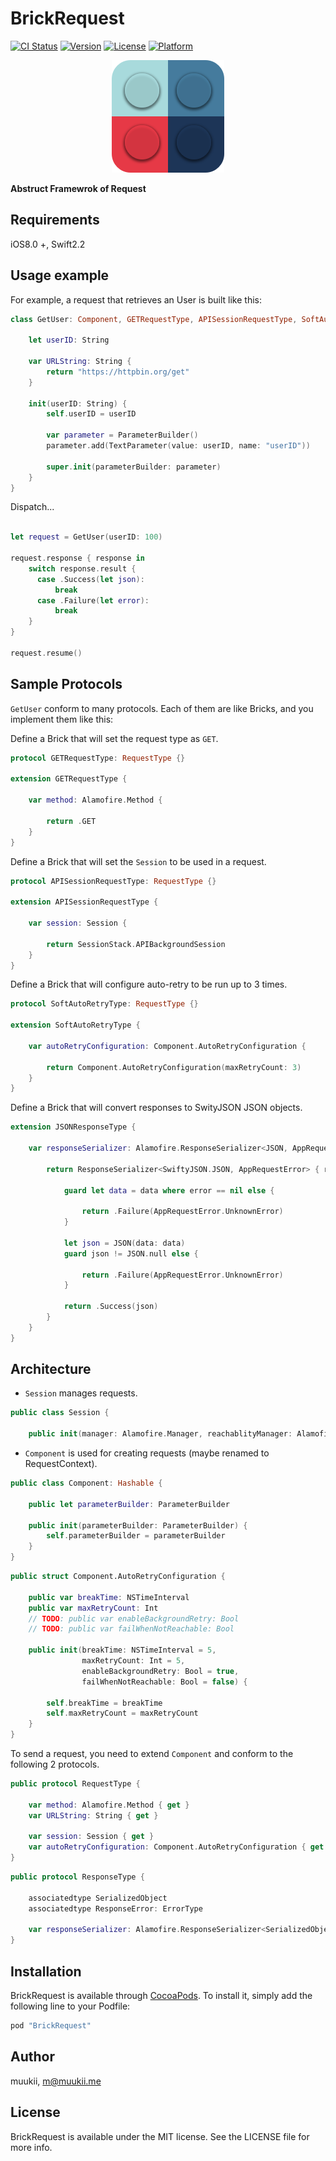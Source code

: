 # BrickRequest
[![CI Status](http://img.shields.io/travis/muukii/BrickRequest.svg?style=flat)](https://travis-ci.org/muukii/BrickRequest) [![Version](https://img.shields.io/cocoapods/v/BrickRequest.svg?style=flat)](http://cocoapods.org/pods/BrickRequest) [![License](https://img.shields.io/cocoapods/l/BrickRequest.svg?style=flat)](http://cocoapods.org/pods/BrickRequest) [![Platform](https://img.shields.io/cocoapods/p/BrickRequest.svg?style=flat)](http://cocoapods.org/pods/BrickRequest)
<center>
<img src="icon.png">
</center>


**Abstruct Framewrok of Request**

## Requirements
iOS8.0 +, Swift2.2

## Usage example
For example, a request that retrieves an User is built like this:

```swift
class GetUser: Component, GETRequestType, APISessionRequestType, SoftAutoRetryType, JSONResponseType {

    let userID: String

    var URLString: String {
        return "https://httpbin.org/get"
    }

    init(userID: String) {
        self.userID = userID        

        var parameter = ParameterBuilder()
        parameter.add(TextParameter(value: userID, name: "userID"))

        super.init(parameterBuilder: parameter)
    }
}
```

Dispatch...

```swift

let request = GetUser(userID: 100)

request.response { response in
    switch response.result {
      case .Success(let json):
          break
      case .Failure(let error):
          break
    }  
}

request.resume()
```

## Sample Protocols

`GetUser` conform to many protocols. Each of them are like Bricks, and you implement them like this:

Define a Brick that will set the request type as `GET`.

```swift
protocol GETRequestType: RequestType {}

extension GETRequestType {

    var method: Alamofire.Method {

        return .GET
    }
}
```

Define a Brick that will set the `Session` to be used in a request.

```swift
protocol APISessionRequestType: RequestType {}

extension APISessionRequestType {

    var session: Session {

        return SessionStack.APIBackgroundSession
    }
}
```

Define a Brick that will configure auto-retry to be run up to 3 times.

```swift
protocol SoftAutoRetryType: RequestType {}

extension SoftAutoRetryType {

    var autoRetryConfiguration: Component.AutoRetryConfiguration {

        return Component.AutoRetryConfiguration(maxRetryCount: 3)
    }
}
```

Define a Brick that will convert responses to SwityJSON JSON objects.

```swift
extension JSONResponseType {

    var responseSerializer: Alamofire.ResponseSerializer<JSON, AppRequestError> {

        return ResponseSerializer<SwiftyJSON.JSON, AppRequestError> { request, response, data, error in

            guard let data = data where error == nil else {

                return .Failure(AppRequestError.UnknownError)
            }

            let json = JSON(data: data)
            guard json != JSON.null else {

                return .Failure(AppRequestError.UnknownError)
            }

            return .Success(json)
        }
    }
}
```

## Architecture

- `Session` manages requests.

```swift
public class Session {

    public init(manager: Alamofire.Manager, reachablityManager: Alamofire.NetworkReachabilityManager?)
```

- `Component` is used for creating requests (maybe renamed to RequestContext).

```swift
public class Component: Hashable {

    public let parameterBuilder: ParameterBuilder

    public init(parameterBuilder: ParameterBuilder) {
        self.parameterBuilder = parameterBuilder
    }
}
```

```swift
public struct Component.AutoRetryConfiguration {

    public var breakTime: NSTimeInterval
    public var maxRetryCount: Int
    // TODO: public var enableBackgroundRetry: Bool
    // TODO: public var failWhenNotReachable: Bool

    public init(breakTime: NSTimeInterval = 5,
                maxRetryCount: Int = 5,
                enableBackgroundRetry: Bool = true,
                failWhenNotReachable: Bool = false) {

        self.breakTime = breakTime
        self.maxRetryCount = maxRetryCount
    }
}
```

To send a request, you need to extend `Component` and conform to the following 2 protocols.

```swift
public protocol RequestType {

    var method: Alamofire.Method { get }
    var URLString: String { get }

    var session: Session { get }
    var autoRetryConfiguration: Component.AutoRetryConfiguration { get }
}
```

```swift
public protocol ResponseType {

    associatedtype SerializedObject
    associatedtype ResponseError: ErrorType

    var responseSerializer: Alamofire.ResponseSerializer<SerializedObject, ResponseError> { get }
}
```

## Installation
BrickRequest is available through [CocoaPods](http://cocoapods.org). To install it, simply add the following line to your Podfile:

```ruby
pod "BrickRequest"
```

## Author
muukii, m@muukii.me

## License
BrickRequest is available under the MIT license. See the LICENSE file for more info.
